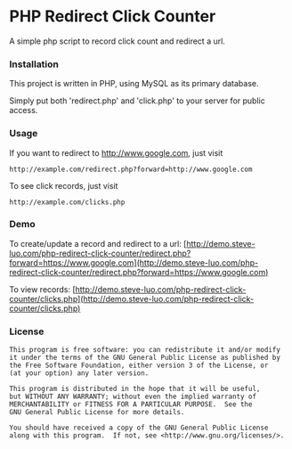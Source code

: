 # PHP Redirect Click Counter

A simple php script to record click count and redirect a url.

### Installation

This project is written in PHP, using MySQL as its primary database.

Simply put both 'redirect.php' and 'click.php' to your server for public access.

### Usage

If you want to redirect to http://www.google.com, just visit

    http://example.com/redirect.php?forward=http://www.google.com

To see click records, just visit

    http://example.com/clicks.php

### Demo

To create/update a record and redirect to a url:
[http://demo.steve-luo.com/php-redirect-click-counter/redirect.php?forward=https://www.google.com](http://demo.steve-luo.com/php-redirect-click-counter/redirect.php?forward=https://www.google.com)

To view records:
[http://demo.steve-luo.com/php-redirect-click-counter/clicks.php](http://demo.steve-luo.com/php-redirect-click-counter/clicks.php)

### License

    This program is free software: you can redistribute it and/or modify
    it under the terms of the GNU General Public License as published by
    the Free Software Foundation, either version 3 of the License, or
    (at your option) any later version.

    This program is distributed in the hope that it will be useful,
    but WITHOUT ANY WARRANTY; without even the implied warranty of
    MERCHANTABILITY or FITNESS FOR A PARTICULAR PURPOSE.  See the
    GNU General Public License for more details.

    You should have received a copy of the GNU General Public License
    along with this program.  If not, see <http://www.gnu.org/licenses/>.